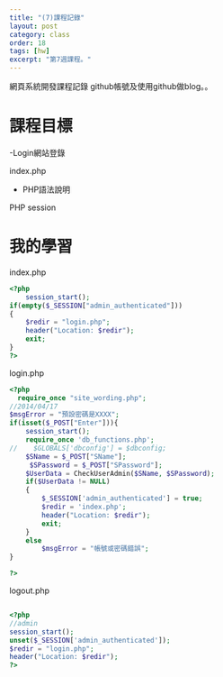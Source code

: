 ```yaml
---
title: "(7)課程記錄"
layout: post
category: class
order: 18
tags: [hw]
excerpt: "第7週課程。"
---
```

網頁系統開發課程記錄
github帳號及使用github做blog。。

# 課程目標
-Login網站登錄

index.php
- PHP語法說明

PHP session

# 我的學習

index.php


```php
<?php
    session_start(); 
if(empty($_SESSION["admin_authenticated"]))
{
    $redir = "login.php";
    header("Location: $redir");
    exit;
}
?>
```
login.php

```php
<?php
  require_once "site_wording.php";
//2014/04/17
$msgError = "預設密碼是XXXX";
if(isset($_POST["Enter"])){
    session_start();
    require_once 'db_functions.php';
//    $GLOBALS['dbconfig'] = $dbconfig;
    $SName = $_POST["SName"];
     $SPassword = $_POST["SPassword"];
    $UserData = CheckUserAdmin($SName, $SPassword);
    if($UserData != NULL)
    {
        $_SESSION['admin_authenticated'] = true;
        $redir = 'index.php';
        header("Location: $redir");
        exit;
    }
    else
        $msgError = "帳號或密碼錯誤";
}    

?>
```

logout.php
```php

<?php
//admin
session_start(); 
unset($_SESSION['admin_authenticated']);
$redir = "login.php";
header("Location: $redir");
?>
```

[1]: https://github.com/        "GitHub"
[2]: https://pages.github.com/  "GitHub Pages"
[3]: https://jekyllrb.com/      "Jekyll"
[4]: http://markdown.tw         "Markdown文件"
[5]: http://dillinger.io/       "Dillinger"








